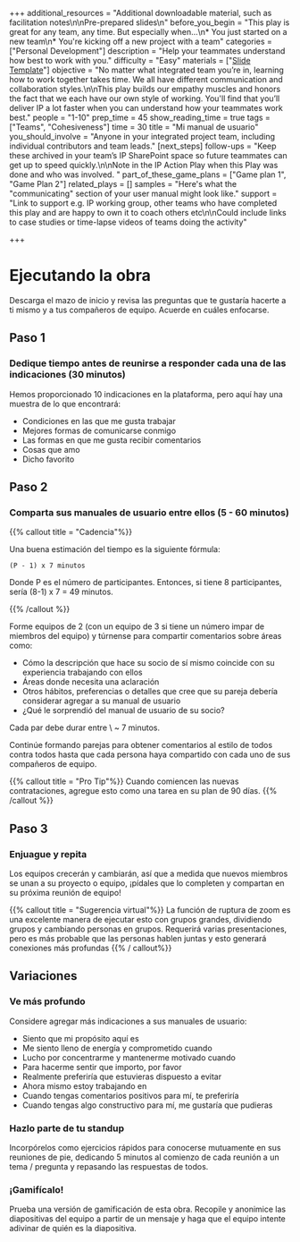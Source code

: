 +++
additional_resources = "Additional downloadable material, such as facilitation notes\n\nPre-prepared slides\n"
before_you_begin = "This play is great for any team, any time. But especially when...\n* You just started on a new team\n* You're kicking off a new project with a team"
categories = ["Personal Development"]
description = "Help your teammates understand how best to work with you."
difficulty = "Easy"
materials = ["[Slide Template](https://wac-cdn.atlassian.com/misc-assets/keynote/team-playbook/MyUserManual_Template.key)"]
objective = "No matter what integrated team you’re in, learning how to work together takes time. We all have different communication and collaboration styles.\n\nThis play builds our empathy muscles and honors the fact that we each have our own style of working. You'll find that you’ll deliver IP a lot faster when you can understand how your teammates work best."
people = "1-10"
prep_time = 45
show_reading_time = true
tags = ["Teams", "Cohesiveness"]
time = 30
title = "Mi manual de usuario"
you_should_involve = "Anyone in your integrated project team, including individual contributors and team leads."
[next_steps]
follow-ups = "Keep these archived in your team’s IP SharePoint space so future teammates can get up to speed quickly.\n\nNote in the IP Action Play when this Play was done and who was involved. "
part_of_these_game_plans = ["Game plan 1", "Game Plan 2"]
related_plays = []
samples = "Here's what the \"communicating\" section of your user manual might look like."
support = "Link to support e.g. IP working group, other teams who have completed this play and are happy to own it to coach others etc\n\nCould include links to case studies or time-lapse videos of teams doing the activity"

+++
# Ejecutando la obra

Descarga el mazo de inicio y revisa las preguntas que te gustaría hacerte a ti mismo y a tus compañeros de equipo. Acuerde en cuáles enfocarse.

## Paso 1

### Dedique tiempo antes de reunirse a responder cada una de las indicaciones (30 minutos)

Hemos proporcionado 10 indicaciones en la plataforma, pero aquí hay una muestra de lo que encontrará:

* Condiciones en las que me gusta trabajar
* Mejores formas de comunicarse conmigo
* Las formas en que me gusta recibir comentarios
* Cosas que amo
* Dicho favorito

## Paso 2

### Comparta sus manuales de usuario entre ellos (5 - 60 minutos)

{{% callout title = "Cadencia"%}}

Una buena estimación del tiempo es la siguiente fórmula:

`(P - 1) x 7 minutos`

Donde P es el número de participantes. Entonces, si tiene 8 participantes, sería (8-1) x 7 = 49 minutos.

{{% /callout %}}

Forme equipos de 2 (con un equipo de 3 si tiene un número impar de miembros del equipo) y túrnense para compartir comentarios sobre áreas como:

* Cómo la descripción que hace su socio de sí mismo coincide con su experiencia trabajando con ellos
* Áreas donde necesita una aclaración
* Otros hábitos, preferencias o detalles que cree que su pareja debería considerar agregar a su manual de usuario
* ¿Qué le sorprendió del manual de usuario de su socio?

Cada par debe durar entre \ ~ 7 minutos.

Continúe formando parejas para obtener comentarios al estilo de todos contra todos hasta que cada persona haya compartido con cada uno de sus compañeros de equipo.

{{% callout title = "Pro Tip"%}} Cuando comiencen las nuevas contrataciones, agregue esto como una tarea en su plan de 90 días. {{% /callout %}}

## Paso 3

### Enjuague y repita

Los equipos crecerán y cambiarán, así que a medida que nuevos miembros se unan a su proyecto o equipo, ¡pídales que lo completen y compartan en su próxima reunión de equipo!

{{% callout title = "Sugerencia virtual"%}} La función de ruptura de zoom es una excelente manera de ejecutar esto con grupos grandes, dividiendo grupos y cambiando personas en grupos. Requerirá varias presentaciones, pero es más probable que las personas hablen juntas y esto generará conexiones más profundas {{% / callout%}}

## Variaciones

### Ve más profundo

Considere agregar más indicaciones a sus manuales de usuario:

* Siento que mi propósito aquí es
* Me siento lleno de energía y comprometido cuando
* Lucho por concentrarme y mantenerme motivado cuando
* Para hacerme sentir que importo, por favor
* Realmente preferiría que estuvieras dispuesto a evitar
* Ahora mismo estoy trabajando en
* Cuando tengas comentarios positivos para mí, te preferiría
* Cuando tengas algo constructivo para mí, me gustaría que pudieras

### Hazlo parte de tu standup

Incorpórelos como ejercicios rápidos para conocerse mutuamente en sus reuniones de pie, dedicando 5 minutos al comienzo de cada reunión a un tema / pregunta y repasando las respuestas de todos.

### ¡Gamifícalo!

Prueba una versión de gamificación de esta obra. Recopile y anonimice las diapositivas del equipo a partir de un mensaje y haga que el equipo intente adivinar de quién es la diapositiva.
